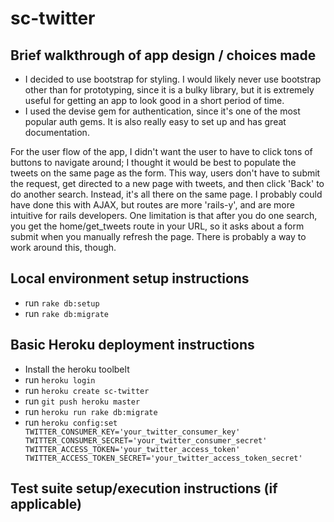 # sc-twitter

## Brief walkthrough of app design / choices made
- I decided to use bootstrap for styling. I would likely never use bootstrap other than for prototyping, since it is a bulky library, but it is extremely useful for getting an app to look good in a short period of time.
- I used the devise gem for authentication, since it's one of the most popular auth gems. It is also really easy to set up and has great documentation.

For the user flow of the app, I didn't want the user to have to click tons of buttons to navigate around; I thought it would be best to populate the tweets on the same page as the form. This way, users don't have to submit the request, get directed to a new page with tweets, and then click 'Back' to do another search. Instead, it's all there on the same page. I probably could have done this with AJAX, but routes are more 'rails-y', and are more intuitive for rails developers. One limitation is that after you do one search, you get the home/get_tweets route in your URL, so it asks about a form submit when you manually refresh the page. There is probably a way to work around this, though.

## Local environment setup instructions
- run `rake db:setup`
- run `rake db:migrate`

## Basic Heroku deployment instructions
- Install the heroku toolbelt
- run `heroku login`
- run `heroku create sc-twitter`
- run `git push heroku master`
- run `heroku run rake db:migrate`
- run `heroku config:set TWITTER_CONSUMER_KEY='your_twitter_consumer_key' TWITTER_CONSUMER_SECRET='your_twitter_consumer_secret' TWITTER_ACCESS_TOKEN='your_twitter_access_token' TWITTER_ACCESS_TOKEN_SECRET='your_twitter_access_token_secret'`

## Test suite setup/execution instructions (if applicable)